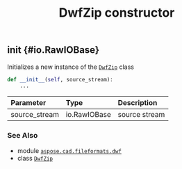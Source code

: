 ﻿---
title: DwfZip constructor
second_title: Aspose.CAD for Python via .NET API References
description: 
type: docs
weight: 10
url: /aspose.cad.fileformats.dwf/dwfzip/__init__/
is_root: false
---

## __init__ {#io.RawIOBase}

Initializes a new instance of the [`DwfZip`](/cad/python-net/aspose.cad.fileformats.dwf/dwfzip) class



```python
def __init__(self, source_stream):
    ...
```


| Parameter | Type | Description |
| :- | :- | :- |
| source_stream | io.RawIOBase | source stream |



### See Also
* module [`aspose.cad.fileformats.dwf`](../../)
* class [`DwfZip`](/cad/python-net/aspose.cad.fileformats.dwf/dwfzip)

